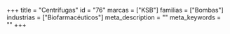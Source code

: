 +++
title = "Centrífugas"
id = "76"
marcas = ["KSB"]
familias = ["Bombas"]
industrias = ["Biofarmacéuticos"]
meta_description = ""
meta_keywords = ""
+++
